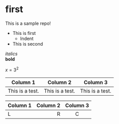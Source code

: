 # first
This is a sample repo!

- This is first
  - Indent 
- This is second

*italics*
<br style="height: 2cm;">
**bold**

$x=3^2$


| Column 1 | Column 2 | Column 3|
| --- | --- | --- |
| This is a test. | This is a test. | This is a test. |


| Column 1 | Column 2 | Column 3|
| --- | --: | :-: |
| L | R | C |


<!-- No show comment -->
